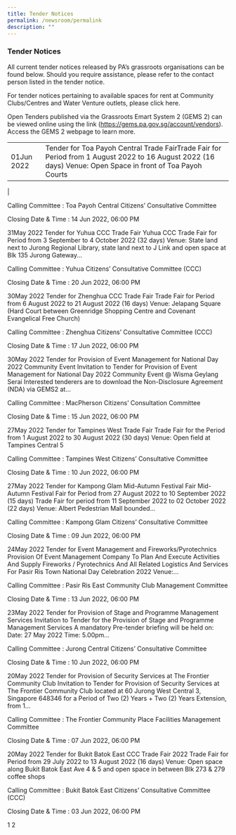```yaml
---
title: Tender Notices
permalink: /newsroom/permalink
description: ""
---
```

### Tender Notices
All current tender notices released by PA’s grassroots organisations can be found below. Should you require assistance, please refer to the contact person listed in the tender notice.

For tender notices pertaining to available spaces for rent at Community Clubs/Centres and Water Venture outlets, please click here.

Open Tenders published via the Grassroots Emart System 2 (GEMS 2) can be viewed online using the link (https://gems.pa.gov.sg/account/vendors). Access the GEMS 2 webpage to learn more.



| | | 
| -------- | -------- | 
| 01Jun 2022     | Tender for Toa Payoh Central Trade FairTrade Fair for Period from 1 August 2022 to 16 August 2022 (16 days) Venue: Open Space in front of Toa Payoh Courts
|





Calling Committee : Toa Payoh Central Citizens’ Consultative Committee

Closing Date & Time : 14 Jun 2022, 06:00 PM

31May 2022
Tender for Yuhua CCC Trade Fair
Yuhua CCC Trade Fair for Period from 3 September to 4 October 2022 (32 days) Venue: State land next to Jurong Regional Library, state land next to J Link and open space at Blk 135 Jurong Gateway...

Calling Committee : Yuhua Citizens’ Consultative Committee (CCC)

Closing Date & Time : 20 Jun 2022, 06:00 PM

30May 2022
Tender for Zhenghua CCC Trade Fair
Trade Fair for Period from 6 August 2022 to 21 August 2022 (16 days) Venue: Jelapang Square (Hard Court between Greenridge Shopping Centre and Covenant Evangelical Free Church)

Calling Committee : Zhenghua Citizens’ Consultative Committee (CCC)

Closing Date & Time : 17 Jun 2022, 06:00 PM

30May 2022
Tender for Provision of Event Management for National Day 2022 Community Event
Invitation to Tender for Provision of Event Management for National Day 2022 Community Event @ Wisma Geylang Serai Interested tenderers are to download the Non-Disclosure Agreement (NDA) via GEMS2 at...

Calling Committee : MacPherson Citizens’ Consultation Committee

Closing Date & Time : 15 Jun 2022, 06:00 PM

27May 2022
Tender for Tampines West Trade Fair
Trade Fair for the Period from 1 August 2022 to 30 August 2022 (30 days) Venue: Open field at Tampines Central 5

Calling Committee : Tampines West Citizens’ Consultative Committee

Closing Date & Time : 10 Jun 2022, 06:00 PM

27May 2022
Tender for Kampong Glam Mid-Autumn Festival Fair
Mid-Autumn Festival Fair for Period from 27 August 2022 to 10 September 2022 (15 days) Trade Fair for period from 11 September 2022 to 02 October 2022 (22 days) Venue: Albert Pedestrian Mall bounded...

Calling Committee : Kampong Glam Citizens’ Consultative Committee

Closing Date & Time : 09 Jun 2022, 06:00 PM

24May 2022
Tender for Event Management and Fireworks/Pyrotechnics
Provision Of Event Management Company To Plan And Execute Activities And Supply Fireworks / Pyrotechnics And All Related Logistics And Services For Pasir Ris Town National Day Celebration 2022 Venue:...

Calling Committee : Pasir Ris East Community Club Management Committee

Closing Date & Time : 13 Jun 2022, 06:00 PM

23May 2022
Tender for Provision of Stage and Programme Management Services
Invitation to Tender for the Provision of Stage and Programme Management Services A mandatory Pre-tender briefing will be held on: Date: 27 May 2022 Time: 5.00pm...

Calling Committee : Jurong Central Citizens’ Consultative Committee

Closing Date & Time : 10 Jun 2022, 06:00 PM

20May 2022
Tender for Provision of Security Services at The Frontier Community Club
Invitation to Tender for Provision of Security Services at The Frontier Community Club located at 60 Jurong West Central 3, Singapore 648346 for a Period of Two (2) Years + Two (2) Years Extension, from 1...

Calling Committee : The Frontier Community Place Facilities Management Committee

Closing Date & Time : 07 Jun 2022, 06:00 PM

20May 2022
Tender for Bukit Batok East CCC Trade Fair 2022
Trade Fair for Period from 29 July 2022 to 13 August 2022 (16 days) Venue: Open space along Bukit Batok East Ave 4 & 5 and open space in between Blk 273 & 279 coffee shops

Calling Committee : Bukit Batok East Citizens’ Consultative Committee (CCC)

Closing Date & Time : 03 Jun 2022, 06:00 PM

1 2
